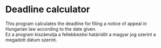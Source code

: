 # Deadline calculator

This program calculates the deadline for filing a notice of appeal in Hungarian law according to the date given.\
Ez a program kiszámolja a fellebbezési határidőt a magyar jog szerint a megadott dátum szerint.
